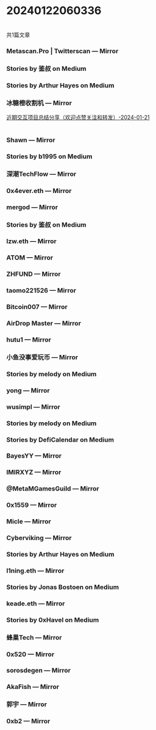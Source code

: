 <h1>20240122060336</h1><br/>共1篇文章


###  Metascan.Pro | Twitterscan — Mirror











###  Stories by 鉴叔 on Medium









###  Stories by Arthur Hayes on Medium











###  冰糖橙收割机 — Mirror

<a target=_blank rel=nofollow href="https://mirror.xyz/btcsgj.eth/ujhg-wFoF_CbOZLw8JoSL7cB30eMR1J9LzoBLPJSvbI" >近期交互项目总结分享（欢迎点赞关注和转发）-2024-01-21</a><br/><br/>









###  Shawn — Mirror















###  Stories by b1995 on Medium







###  深潮TechFlow — Mirror









###  0x4ever.eth — Mirror

















###  mergod — Mirror















###  Stories by 鉴叔 on Medium

















###  lzw.eth — Mirror















###  ATOM — Mirror









###  ZHFUND — Mirror



















###  taomo221526 — Mirror

















###  Bitcoin007 — Mirror











###  AirDrop Master — Mirror











###  hutu1 — Mirror



















###  小鱼没事爱玩币 — Mirror







###  Stories by melody on Medium















###  yong — Mirror









###  wusimpl — Mirror









###  Stories by melody on Medium







###  Stories by DefiCalendar on Medium



















###  BayesYY — Mirror













###  IMIRXYZ — Mirror







###  @MetaMGamesGuild — Mirror





















###  0x1559 — Mirror























###  Micle — Mirror























###  Cyberviking — Mirror















###  Stories by Arthur Hayes on Medium







###  l1ning.eth — Mirror







###  Stories by Jonas Bostoen on Medium







###  keade.eth — Mirror









###  Stories by 0xHavel on Medium









###  蜂巢Tech — Mirror













###  0x520 — Mirror

















###  sorosdegen — Mirror









###  AkaFish — Mirror

















###  郭宇 — Mirror













###  0xb2 — Mirror





















